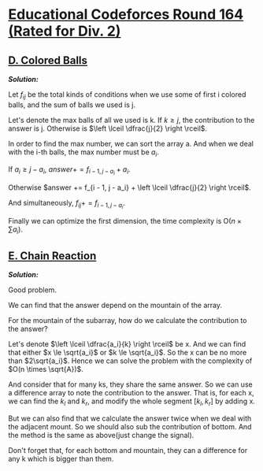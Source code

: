 # [Educational Codeforces Round 164 (Rated for Div. 2)](https://codeforces.com/contest/1954)

## [D. Colored Balls](https://codeforces.com/contest/1954/problem/D)

***Solution:***

  Let $f_{ij}$ be the total kinds of conditions when we use some of first i colored balls, and the sum of balls we used is j.

  Let's denote the max balls of all we used is k. If $k \ge j$, the contribution to the answer is j.
  Otherwise is $\left \lceil \dfrac{j}{2} \right \rceil$.

  In order to find the max number, we can sort the array a. And when we deal with the i-th balls, the max number must be $a_i$.

  If $a_i \ge j - a_i$, $answer += f_{i - 1, j - a_i} + a_i$.

  Otherwise $answer += f_{i - 1, j - a_i} + \left \lceil \dfrac{j}{2} \right \rceil$.
    
  And simultaneously, $f_{ij} += f_{i - 1, j - a_i}$.

  Finally we can optimize the first dimension, the time complexity is O($n \times \sum a_i$).


## [E. Chain Reaction](https://codeforces.com/contest/1954/problem/E)

***Solution:***

  Good problem.

  We can find that the answer depend on the mountain of the array.

  For the mountain of the subarray, how do we calculate the contribution to the answer?

  Let's denote $\left \lceil \dfrac{a_i}{k} \right \rceil$ be x. And we can find that either $x \le \sqrt{a_i}$ or $k \le \sqrt{a_i}$.
  So the x can be no more than $2\sqrt{a_i}$. Hence we can solve the problem with the complexity of $O(n \times \sqrt{A})$.

  And consider that for many ks, they share the same answer. So we can use a difference array to note the contribution to the answer.
  That is, for each x, we can find the $k_l$ and $k_r$, and modify the whole segment $[k_l, k_r]$ by adding x.

  But we can also find that we calculate the answer twice when we deal with the adjacent mount. So we should also sub the contribution of bottom.
  And the method is the same as above(just change the signal).

  Don't forget that, for each bottom and mountain, they can a difference for any k which is bigger than them.

